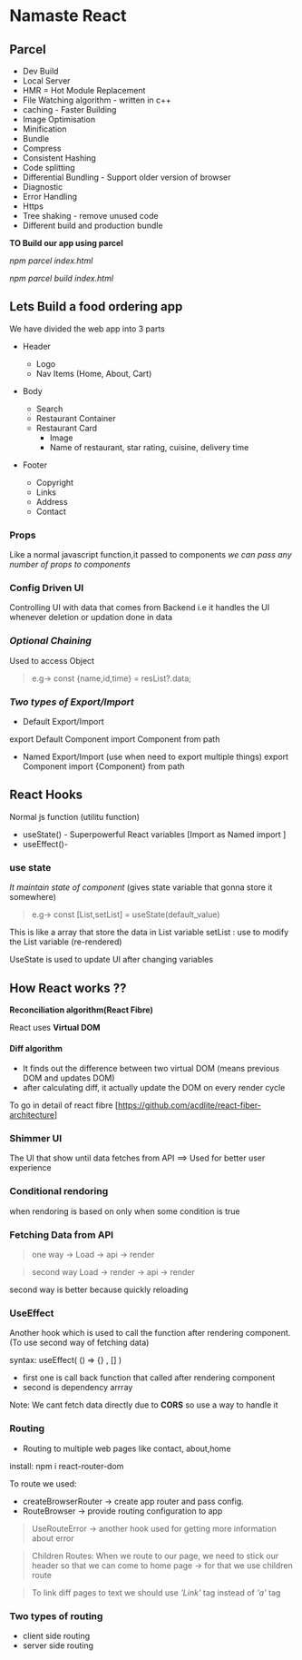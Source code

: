 # Namaste React



## Parcel
- Dev Build
- Local Server
- HMR = Hot Module Replacement
- File Watching algorithm - written in c++
- caching - Faster Building
- Image Optimisation
- Minification
- Bundle
- Compress
- Consistent Hashing
- Code splitting
- Differential Bundling - Support older version of browser
- Diagnostic
- Error Handling
- Https
- Tree shaking - remove unused code
- Different build and production bundle


**TO Build our app using parcel**

*npm parcel index.html*

*npm parcel build index.html*


## Lets Build a food ordering app

We have divided the web app into 3 parts

- Header

    -  Logo
    -  Nav Items (Home, About, Cart)
- Body

    - Search
    - Restaurant Container
    - Restaurant Card
        - Image
        - Name of restaurant, star rating, cuisine, delivery time
- Footer

    - Copyright
    - Links
    - Address
    - Contact

### Props
Like a normal javascript function,it passed to components
*we can pass any number of props to components*


### Config Driven UI
Controlling UI with data that comes from Backend
i.e it handles the UI whenever deletion or updation done in data

### *Optional Chaining*
Used to access Object
> e.g-> const {name,id,time} = resList?.data;

### *Two types of Export/Import*
- Default Export/Import

export Default Component
import Component from path


- Named Export/Import (use when need to export multiple things)
export Component
import {Component} from path


## React Hooks
Normal js function (utilitu function)
- useState() - Superpowerful React variables [Import as Named import ]
- useEffect()- 

### use state 
*It maintain state of component* (gives state variable that gonna store it somewhere)
> e.g-> 
const [List,setList] = useState(default_value)

This is like a array that store the data in List variable 
setList : use to modify the List variable (re-rendered)

UseState is used to update UI after changing variables

## How React works ??
**Reconciliation algorithm(React Fibre)**

React uses **Virtual DOM**

#### Diff algorithm
- It finds out the difference between two virtual DOM (means previous DOM and updates DOM)
- after calculating diff, it actually update the DOM on every render cycle 

To go in detail of react fibre [https://github.com/acdlite/react-fiber-architecture]


### Shimmer UI 
The UI that show until data fetches from API ==> Used for better user experience

### Conditional rendoring 
when rendoring is based on only when some condition is true

### Fetching Data from API
> one way -> 
 Load -> api -> render

> second way
Load -> render -> api -> render

second way is better because quickly reloading 

### UseEffect
Another hook which is used to call the function after rendering component.
(To use second way of fetching data)

syntax: 
useEffect( () => {} , [] )
- first one is call back function that called after rendering component
- second is dependency arrray


Note: We cant fetch data directly due to **CORS** so use a way to handle it 

### Routing
- Routing to multiple web pages like contact, about,home

install:
npm i react-router-dom

To route we used:
- createBrowserRouter -> create app router and pass config.
- RouteBrowser -> provide routing configuration to app

> UseRouteError -> another hook used for getting more information about error

> Children Routes:
When we route to our page, we need to stick our header so that we can come to home page -> for that we use children route

> To link diff pages to text we should use *'Link'* tag instead of *'a'* tag


### Two types of routing
- client side routing 
- server side routing